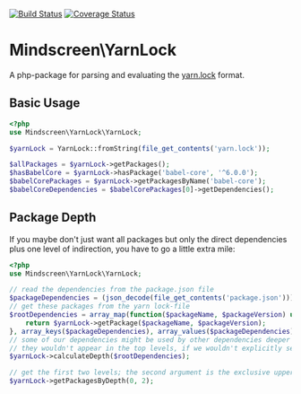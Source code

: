 [![Build Status](https://travis-ci.org/mindscreen/yarnlock.svg?branch=master)](https://travis-ci.org/mindscreen/yarnlock)
[![Coverage Status](https://coveralls.io/repos/github/mindscreen/yarnlock/badge.svg?branch=master)](https://coveralls.io/github/mindscreen/yarnlock?branch=master)

# Mindscreen\YarnLock

A php-package for parsing and evaluating the [yarn.lock](https://yarnpkg.com/lang/en/docs/yarn-lock/) format.

## Basic Usage

```php
<?php
use Mindscreen\YarnLock\YarnLock;

$yarnLock = YarnLock::fromString(file_get_contents('yarn.lock'));

$allPackages = $yarnLock->getPackages();
$hasBabelCore = $yarnLock->hasPackage('babel-core', '^6.0.0');
$babelCorePackages = $yarnLock->getPackagesByName('babel-core');
$babelCoreDependencies = $babelCorePackages[0]->getDependencies();
```

## Package Depth

If you maybe don't just want all packages but only the direct dependencies plus one level of indirection, you have to go a little extra mile:

```php
<?php
use Mindscreen\YarnLock\YarnLock;

// read the dependencies from the package.json file
$packageDependencies = (json_decode(file_get_contents('package.json')))->dependencies;
// get these packages from the yarn lock-file
$rootDependencies = array_map(function($packageName, $packageVersion) use ($yarnLock) {
    return $yarnLock->getPackage($packageName, $packageVersion);
}, array_keys($packageDependencies), array_values($packageDependencies));
// some of our dependencies might be used by other dependencies deeper down the tree so
// they wouldn't appear in the top levels, if we wouldn't explicitly set them there.
$yarnLock->calculateDepth($rootDependencies);

// get the first two levels; the second argument is the exclusive upper limit
$yarnLock->getPackagesByDepth(0, 2);
```
